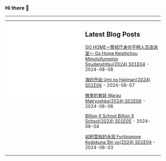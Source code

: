 ### Hi there 👋

<!--
**etng/etng** is a ✨ _special_ ✨ repository because its `README.md` (this file) appears on your GitHub profile.

Here are some ideas to get you started:

- 🔭 I’m currently working on ...
- 🌱 I’m currently learning ...
- 👯 I’m looking to collaborate on ...
- 🤔 I’m looking for help with ...
- 💬 Ask me about ...
- 📫 How to reach me: ...
- 😄 Pronouns: ...
- ⚡ Fun fact: ...
-->


---

<table>
<tr>
<td valign="top" width="50%">
<img src="metrics.svg" alt="Metric" />
</td>
<td valign="top" width="50%">

## Latest Blog Posts
<!-- blog start -->
[GO HOME～警视厅身份不明人员咨询室～ Go Home Keishichou Mimotofumeinin Soudanshitsu(2024) S01E04](http://www.fanxinzhui.com/rr/2580#S01E04) - 2024-08-08

[海的开始 Umi no Hajimari(2024) S01E06](http://www.fanxinzhui.com/rr/2572#S01E06) - 2024-08-07

[微笑的套娃 Warau Matryoshka(2024) S01E06](http://www.fanxinzhui.com/rr/2571#S01E06) - 2024-08-06

[Billion X School Billion X School(2024) S01E05](http://www.fanxinzhui.com/rr/2574#S01E05) - 2024-08-04

[如积雪般的永寂 Furitsumore Kodokuna Shi yo(2024) S01E04](http://www.fanxinzhui.com/rr/2576#S01E04) - 2024-08-03
<!-- blog end -->

</td></tr></table>

